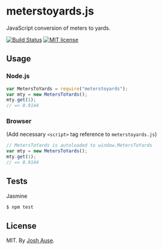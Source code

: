 # meterstoyards.js

JavaScript conversion of meters to yards.

[![Build Status](https://travis-ci.org/joshause/meterstoyards.svg?branch=master)](https://travis-ci.org/joshause/meterstoyards)
[![MIT license](http://img.shields.io/badge/license-MIT-brightgreen.svg)](http://opensource.org/licenses/MIT)

## Usage

### Node.js

```js
var MetersToYards = require("meterstoyards");
var mty = new MetersToYards();
mty.get(1);
// => 0.9144
```

### Browser

(Add necessary `<script>` tag reference to `meterstoyards.js`)

```js
// MetersToYards is autoloaded to window.MetersToYards
var mty = new MetersToYards();
mty.get(1);
// => 0.9144
```

## Tests

Jasmine

```bash
$ npm test
```

## License

MIT. By [Josh Ause](http://www.github.com/joshause).

